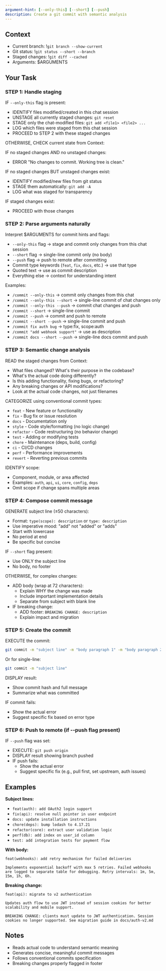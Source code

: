 ```yaml
---
argument-hint: [--only-this] [--short] [--push]
description: Create a git commit with semantic analysis
---
```


## Context

- Current branch: !`git branch --show-current`
- Git status: !`git status --short --branch`
- Staged changes: !`git diff --cached`
- Arguments: $ARGUMENTS

## Your Task

### STEP 1: Handle staging

IF `--only-this` flag is present:
- IDENTIFY files modified/created in this chat session
- UNSTAGE all currently staged changes: `git reset`
- STAGE only the chat-modified files: `git add <file1> <file2> ...`
- LOG which files were staged from this chat session
- PROCEED to STEP 2 with these staged changes

OTHERWISE, CHECK current state from Context:

IF no staged changes AND no unstaged changes:
- ERROR "No changes to commit. Working tree is clean."

IF no staged changes BUT unstaged changes exist:
- IDENTIFY modified/new files from git status
- STAGE them automatically: `git add -A`
- LOG what was staged for transparency

IF staged changes exist:
- PROCEED with those changes

### STEP 2: Parse arguments naturally

Interpret $ARGUMENTS for commit hints and flags:
- `--only-this` flag → stage and commit only changes from this chat session
- `--short` flag → single-line commit only (no body)
- `--push` flag → push to remote after committing
- Commit type keywords (`feat`, `fix`, `docs`, etc.) → use that type
- Quoted text → use as commit description
- Everything else → context for understanding intent

Examples:
- `/commit --only-this` → commit only changes from this chat
- `/commit --only-this --short` → single-line commit of chat changes only
- `/commit --only-this --push` → commit chat changes and push
- `/commit --short` → single-line commit
- `/commit --push` → commit and push to remote
- `/commit --short --push` → single-line commit and push
- `/commit fix auth bug` → type:fix, scope:auth
- `/commit "add webhook support"` → use as description
- `/commit docs --short --push` → single-line docs commit and push

### STEP 3: Semantic change analysis

READ the staged changes from Context:
- What files changed? What's their purpose in the codebase?
- What's the actual code doing differently?
- Is this adding functionality, fixing bugs, or refactoring?
- Any breaking changes or API modifications?
- Look at the actual code changes, not just filenames

CATEGORIZE using conventional commit types:
- `feat` - New feature or functionality
- `fix` - Bug fix or issue resolution
- `docs` - Documentation only
- `style` - Code style/formatting (no logic change)
- `refactor` - Code restructuring (no behavior change)
- `test` - Adding or modifying tests
- `chore` - Maintenance (deps, build, config)
- `ci` - CI/CD changes
- `perf` - Performance improvements
- `revert` - Reverting previous commits

IDENTIFY scope:
- Component, module, or area affected
- Examples: `auth`, `api`, `ui`, `core`, `config`, `deps`
- Omit scope if change spans multiple areas

### STEP 4: Compose commit message

GENERATE subject line (≤50 characters):
- Format: `type(scope): description` or `type: description`
- Use imperative mood: "add" not "added" or "adds"
- Start with lowercase
- No period at end
- Be specific but concise

IF `--short` flag present:
- Use ONLY the subject line
- No body, no footer

OTHERWISE, for complex changes:
- ADD body (wrap at 72 characters):
  - Explain WHY the change was made
  - Include important implementation details
  - Separate from subject with blank line
- IF breaking change:
  - ADD footer: `BREAKING CHANGE: description`
  - Explain impact and migration

### STEP 5: Create the commit

EXECUTE the commit:
```bash
git commit -m "subject line" -m "body paragraph 1" -m "body paragraph 2"
```
Or for single-line:
```bash
git commit -m "subject line"
```

DISPLAY result:
- Show commit hash and full message
- Summarize what was committed

IF commit fails:
- Show the actual error
- Suggest specific fix based on error type

### STEP 6: Push to remote (if --push flag present)

IF `--push` flag was set:
- EXECUTE: `git push origin`
- DISPLAY result showing branch pushed
- IF push fails:
  - Show the actual error
  - Suggest specific fix (e.g., pull first, set upstream, auth issues)

## Examples

**Subject lines:**
- `feat(auth): add OAuth2 login support`
- `fix(api): resolve null pointer in user endpoint`
- `docs: update installation instructions`
- `chore(deps): bump lodash to 4.17.21`
- `refactor(core): extract user validation logic`
- `perf(db): add index on user_id column`
- `test: add integration tests for payment flow`

**With body:**
```
feat(webhooks): add retry mechanism for failed deliveries

Implements exponential backoff with max 5 retries. Failed webhooks
are logged to separate table for debugging. Retry intervals: 1m, 5m,
15m, 1h, 6h.
```

**Breaking change:**
```
feat(api): migrate to v2 authentication

Updates auth flow to use JWT instead of session cookies for better
scalability and mobile support.

BREAKING CHANGE: clients must update to JWT authentication. Session
cookies no longer supported. See migration guide in docs/auth-v2.md
```

## Notes

- Reads actual code to understand semantic meaning
- Generates concise, meaningful commit messages
- Follows conventional commits specification
- Breaking changes properly flagged in footer

